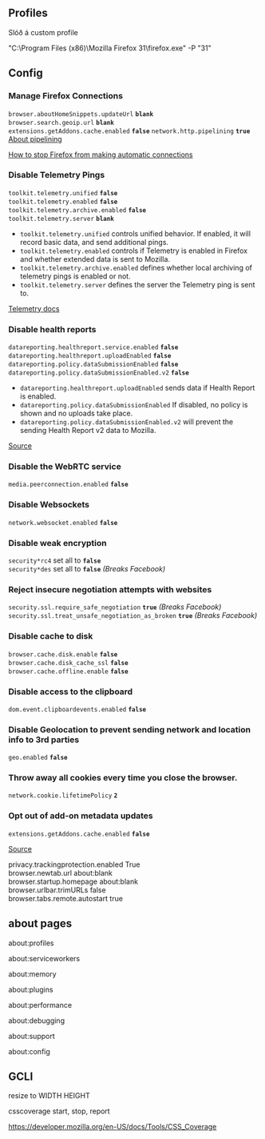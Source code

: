 ## Profiles

Slóð á custom profile

"C:\Program Files (x86)\Mozilla Firefox 31\firefox.exe" -P "31"

## Config


### Manage Firefox Connections

`browser.aboutHomeSnippets.updateUrl` **`blank`**  
`browser.search.geoip.url` **`blank`**  
`extensions.getAddons.cache.enabled` **`false`**
`network.http.pipelining` **`true`** [About pipelining](http://kb.mozillazine.org/Network.http.pipelining)

[How to stop Firefox from making automatic connections](https://support.mozilla.org/en-US/kb/how-stop-firefox-making-automatic-connections?redirectlocale=en-US&redirectslug=how-stop-firefox-automatically-making-connections)

### Disable Telemetry Pings

`toolkit.telemetry.unified` **`false`**  
`toolkit.telemetry.enabled` **`false`**  
`toolkit.telemetry.archive.enabled` **`false`**  
`toolkit.telemetry.server` **`blank`**  

* `toolkit.telemetry.unified` controls unified behavior. If enabled, it will record basic data, and send additional pings.
* `toolkit.telemetry.enabled` controls if Telemetry is enabled in Firefox and whether extended data is sent to Mozilla.
* `toolkit.telemetry.archive.enabled` defines whether local archiving of telemetry pings is enabled or not.
* `toolkit.telemetry.server` defines the server the Telemetry ping is sent to.

[Telemetry docs](http://gecko.readthedocs.io/en/latest/toolkit/components/telemetry/telemetry/preferences.html)

### Disable health reports

`datareporting.healthreport.service.enabled` **`false`**  
`datareporting.healthreport.uploadEnabled` **`false`**  
`datareporting.policy.dataSubmissionEnabled` **`false`**  
`datareporting.policy.dataSubmissionEnabled.v2` **`false`**  
 
* `datareporting.healthreport.uploadEnabled` sends data if Health Report is enabled.
* `datareporting.policy.dataSubmissionEnabled` If disabled, no policy is shown and no uploads take place.
* `datareporting.policy.dataSubmissionEnabled.v2` will prevent the sending Health Report v2 data to Mozilla.

[Source](http://www.ghacks.net/2015/11/09/how-to-disable-the-firefox-saved-telemetry-pings-and-archive-folder)

### Disable the WebRTC service

`media.peerconnection.enabled` **`false`**  

### Disable Websockets

`network.websocket.enabled`  **`false`**  

### Disable weak encryption

`security*rc4` set all to **`false`**  
`security*des` set all to **`false`** _(Breaks Facebook)_

### Reject insecure negotiation attempts with websites

`security.ssl.require_safe_negotiation` **`true`** _(Breaks Facebook)_  
`security.ssl.treat_unsafe_negotiation_as_broken` **`true`** _(Breaks Facebook)_  

### Disable cache to disk

`browser.cache.disk.enable` **`false`**  
`browser.cache.disk_cache_ssl` **`false`**  
`browser.cache.offline.enable` **`false`**  

### Disable access to the clipboard

`dom.event.clipboardevents.enabled` **`false`**  

### Disable Geolocation to prevent sending network and location info to 3rd parties

`geo.enabled` **`false`**  

### Throw away all cookies every time you close the browser.

`network.cookie.lifetimePolicy` **`2`**  

### Opt out of add-on metadata updates

`extensions.getAddons.cache.enabled` **`false`**

[Source](https://blog.mozilla.org/addons/how-to-opt-out-of-add-on-metadata-updates/)


privacy.trackingprotection.enabled True  
browser.newtab.url about:blank  
browser.startup.homepage about:blank  
browser.urlbar.trimURLs false  
browser.tabs.remote.autostart true  

## about pages

about:profiles

about:serviceworkers

about:memory

about:plugins

about:performance

about:debugging

about:support

about:config

## GCLI

resize to WIDTH HEIGHT

csscoverage start, stop, report

https://developer.mozilla.org/en-US/docs/Tools/CSS_Coverage
